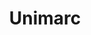 ---
title: "Unimarc"
url: /nunoa/unimarc-avenida-capitan-ignacio-carrera-pinto/
shop: Supermarkt
---